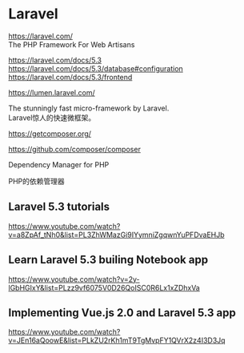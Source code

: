 # Laravel  

https://laravel.com/  
The PHP Framework For Web Artisans  

https://laravel.com/docs/5.3  
https://laravel.com/docs/5.3/database#configuration  
https://laravel.com/docs/5.3/frontend  




https://lumen.laravel.com/

The stunningly fast micro-framework by Laravel.  
Laravel惊人的快速微框架。  


https://getcomposer.org/  

https://github.com/composer/composer  

Dependency Manager for PHP  

PHP的依赖管理器  



## Laravel 5.3 tutorials   

https://www.youtube.com/watch?v=a8ZpAf_tNh0&list=PL3ZhWMazGi9IYymniZgqwnYuPFDvaEHJb  

## Learn Laravel 5.3 builing Notebook app    
https://www.youtube.com/watch?v=2y-lGbHGIxY&list=PLzz9vf6075V0D26QoISC0R6Lx1xZDhxVa


## Implementing Vue.js 2.0 and Laravel 5.3 app  

https://www.youtube.com/watch?v=JEn16aQoowE&list=PLkZU2rKh1mT9TgMvpFY1QVrX2z4I3D3Jq


